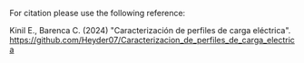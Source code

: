 For citation please use the following reference:

Kinil E., Barenca C. (2024) "Caracterización de perfiles de carga eléctrica". https://github.com/Heyder07/Caracterizacion_de_perfiles_de_carga_electrica
